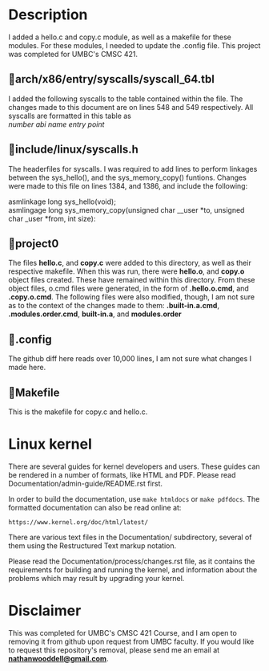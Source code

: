 # Description
I added a hello.c and copy.c module, as well as a makefile for these modules. For these modules, I needed to update the .config file. This project was completed for UMBC's CMSC 421.

## 📄arch/x86/entry/syscalls/syscall_64.tbl
I added the following syscalls to the table contained within the file. 
The changes made to this document are on lines 548 and 549 respectively. All syscalls are formatted in this table as  
*number* *abi* *name* *entry point*

## 📄include/linux/syscalls.h
The headerfiles for syscalls. I was required to add lines to perform linkages between the sys_hello(), and the sys_memory_copy() funtions.
Changes were made to this file on lines 1384, and 1386, and include the following:  

asmlinkage long sys_hello(void);  
asmlingage long sys_memory_copy(unsigned char __user *to, unsigned char _user *from, int size):  

## 📁project0
The files **hello.c**, and **copy.c** were added to this directory, as well as their respective makefile. When this was run, there were **hello.o**, and **copy.o** object files created. These have remained within this directory. From these object files, o.cmd files were generated, in the form of **.hello.o.cmd**, and **.copy.o.cmd**. The following files were also modified, though, I am not sure as to the context of the changes made to them: **.built-in.a.cmd**, **.modules.order.cmd**, **built-in.a**, and **modules.order**

## 📄.config
The github diff here reads over 10,000 lines, I am not sure what changes I made here.

## 📄Makefile
This is the makefile for copy.c and hello.c.

# Linux kernel

There are several guides for kernel developers and users. These guides can
be rendered in a number of formats, like HTML and PDF. Please read
Documentation/admin-guide/README.rst first.

In order to build the documentation, use ``make htmldocs`` or
``make pdfdocs``.  The formatted documentation can also be read online at:

    https://www.kernel.org/doc/html/latest/

There are various text files in the Documentation/ subdirectory,
several of them using the Restructured Text markup notation.

Please read the Documentation/process/changes.rst file, as it contains the
requirements for building and running the kernel, and information about
the problems which may result by upgrading your kernel.


# Disclaimer
This was completed for UMBC's CMSC 421 Course, and I am open to removing it from github upon request from UMBC faculty. If you would like to request this repository's removal, please send me an email at **nathanwooddell@gmail.com**.